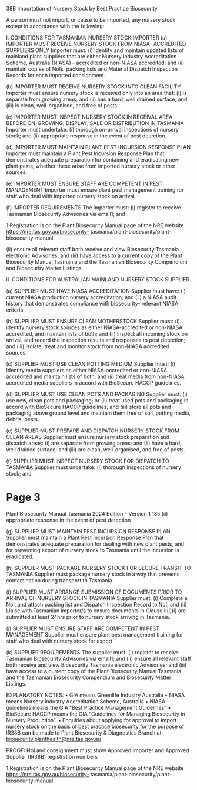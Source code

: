 38B Importation of Nursery Stock by Best Practice Biosecurity

A person must not import, or cause to be imported, any nursery stock except in
accordance with the following:

I.
CONDITIONS FOR TASMANIAN NURSERY STOCK IMPORTER
(a)
IMPORTER MUST RECEIVE NURSERY STOCK FROM NIASA-
ACCREDITED SUPPLIERS ONLY
Importer must:
(i)
identify and maintain updated lists of mainland plant suppliers that are
either Nursery Industry Accreditation Scheme, Australia (NIASA) -
accredited or non-NIASA accredited; and
(ii)
maintain copies of NoIs, packing lists and Material Dispatch Inspection
Records for each imported consignment.

(b)
IMPORTER MUST RECEIVE NURSERY STOCK INTO CLEAN FACILITY
Importer must ensure nursery stock is received only into an area that:
(i)
is separate from growing areas; and
(ii)
has a hard, well drained surface; and
(iii)
is clean, well-organised, and free of pests.

(c)
IMPORTER MUST INSPECT NURSERY STOCK IN RECEIVAL AREA
BEFORE ON-GROWING, DISPLAY, SALE OR DISTRIBUTION IN
TASMANIA
Importer must undertake:
(i)
thorough on-arrival inspections of nursery stock; and
(ii)
appropriate response in the event of pest detection.

(d)
IMPORTER MUST MAINTAIN PLANT PEST INCURSION RESPONSE PLAN
Importer must maintain a Plant Pest Incursion Response Plan that
demonstrates adequate preparation for containing and eradicating new plant
pests, whether these arise from imported nursery stock or other sources.

(e)
IMPORTER MUST ENSURE STAFF ARE COMPETENT IN PEST
MANAGEMENT
Importer must ensure plant pest management training for staff who deal with
imported nursery stock on arrival.

(f)
IMPORTER REQUIREMENTS
The importer must:
(i)
register to receive Tasmanian Biosecurity Advisories via email1; and

1 Registration is on the Plant Biosecurity Manual page of the NRE website https://nre.tas.gov.au/biosecurity-
tasmania/plant-biosecurity/plant-biosecurity-manual

(ii)
ensure all relevant staff both receive and view Biosecurity Tasmania
electronic Advisories; and
(iii)
have access to a current copy of the Plant Biosecurity Manual Tasmania
and the Tasmanian Biosecurity Compendium and Biosecurity Matter
Listings.

II.
CONDITIONS FOR AUSTRALIAN MAINLAND NURSERY STOCK SUPPLIER

(a)
SUPPLIER MUST HAVE NIASA ACCREDITATION
Supplier must have:
(i)
current NIASA production nursery accreditation; and
(ii)
a NIASA audit history that demonstrates compliance with biosecurity-
relevant NIASA criteria.

(b)
SUPPLIER MUST ENSURE CLEAN MOTHERSTOCK
Supplier must:
(i)
identify nursery stock sources as either NIASA-accredited or non-NIASA
accredited, and maintain lists of both; and
(ii)
inspect all incoming stock on arrival, and record the inspection results
and responses to pest detection; and
(iii)
isolate, treat and monitor stock from non-NIASA accredited sources.

(c)
SUPPLIER MUST USE CLEAN POTTING MEDIUM
Supplier must:
(i)
Identify media suppliers as either NIASA-accredited or non-NIASA
accredited and maintain lists of both; and
(ii)
treat media from non-NIASA accredited media suppliers in accord with
BioSecure HACCP guidelines.

(d)
SUPPLIER MUST USE CLEAN POTS AND PACKAGING
Supplier must:
(i)
use new, clean pots and packaging; or
(ii)
treat used pots and packaging in accord with BioSecure HACCP
guidelines; and
(iii)
store all pots and packaging above ground level and maintain them free
of soil, potting media, debris, pests

(e)
SUPPLIER MUST PREPARE AND DISPATCH NURSERY STOCK FROM
CLEAN AREAS
Supplier must ensure nursery stock preparation and dispatch areas:
(i)
are separate from growing areas; and
(ii)
have a hard, well drained surface; and
(iii)
are clean, well-organised, and free of pests.

(f)
SUPPLIER MUST INSPECT NURSERY STOCK FOR DISPATCH TO
TASMANIA
Supplier must undertake:
(i)
thorough inspections of nursery stock; and

# Page 3

Plant Biosecurity Manual Tasmania
2024 Edition – Version 1
135
(ii)
appropriate response in the event of pest detection

(g)
SUPPLIER MUST MAINTAIN PEST INCURSION RESPONSE PLAN
Supplier must maintain a Plant Pest Incursion Response Plan that
demonstrates adequate preparation for dealing with new plant pests, and for
preventing export of nursery stock to Tasmania until the incursion is
eradicated.

(h)
SUPPLIER MUST PACKAGE NURSERY STOCK FOR SECURE TRANSIT TO
TASMANIA
Supplier must package nursery stock in a way that prevents contamination
during transport to Tasmania.

(i)
SUPPLIER MUST ARRANGE SUBMISSION OF DOCUMENTS PRIOR TO
ARRIVAL OF NURSERY STOCK IN TASMANIA
Supplier must:
(i)
Complete a NoI, and attach packing list and Dispatch Inspection Record
to NoI; and
(ii)
Liaise with Tasmanian importer/s to ensure documents in Clause II(i)(i)
are submitted at least 24hrs prior to nursery stock arriving in Tasmania.

(j)
SUPPLIER MUST ENSURE STAFF ARE COMPETENT IN PEST
MANAGEMENT
Supplier must ensure plant pest management training for staff who deal with
nursery stock for export.

(k)
SUPPLIER REQUIREMENTS
The supplier must:
(i)
register to receive Tasmanian Biosecurity Advisories via email1; and
(ii)
ensure all relevant staff both receive and view Biosecurity Tasmania
electronic Advisories; and
(iii)
have access to a current copy of the Plant Biosecurity Manual Tasmania
and the Tasmanian Biosecurity Compendium and Biosecurity Matter
Listings.

EXPLANATORY NOTES:
•
GIA means Greenlife Industry Australia
•
NIASA means Nursery Industry Accreditation Scheme, Australia
•
NIASA guidelines means the GIA “Best Practice Management Guidelines”
•
BioSecure HACCP means the GIA “Guidelines for Managing Biosecurity in Nursery
Production”.
•
Enquiries about applying for approval to import nursery stock on the basis of best
practice biosecurity for the purpose of IR38B can be made to Plant Biosecurity &
Diagnostics Branch at biosecurity.planthealth@nre.tas.gov.au

PROOF:
NoI and consignment must show Approved Importer and Approved
Supplier (IR38B) registration numbers

1 Registration is on the Plant Biosecurity Manual page of the NRE website https://nre.tas.gov.au/biosecurity-
tasmania/plant-biosecurity/plant-biosecurity-manual
